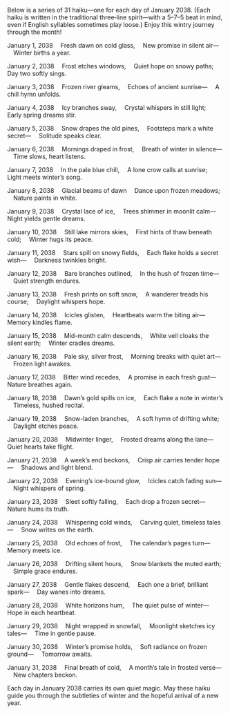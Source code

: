 Below is a series of 31 haiku—one for each day of January 2038. (Each haiku is written in the traditional three‐line spirit—with a 5–7–5 beat in mind, even if English syllables sometimes play loose.) Enjoy this wintry journey through the month!

January 1, 2038
 Fresh dawn on cold glass,
 New promise in silent air—
 Winter births a year.

January 2, 2038
 Frost etches windows,
 Quiet hope on snowy paths;
 Day two softly sings.

January 3, 2038
 Frozen river gleams,
 Echoes of ancient sunrise—
 A chill hymn unfolds.

January 4, 2038
 Icy branches sway,
 Crystal whispers in still light;
 Early spring dreams stir.

January 5, 2038
 Snow drapes the old pines,
 Footsteps mark a white secret—
 Solitude speaks clear.

January 6, 2038
 Mornings draped in frost,
 Breath of winter in silence—
 Time slows, heart listens.

January 7, 2038
 In the pale blue chill,
 A lone crow calls at sunrise;
 Light meets winter’s song.

January 8, 2038
 Glacial beams of dawn
 Dance upon frozen meadows;
 Nature paints in white.

January 9, 2038
 Crystal lace of ice,
 Trees shimmer in moonlit calm—
 Night yields gentle dreams.

January 10, 2038
 Still lake mirrors skies,
 First hints of thaw beneath cold;
 Winter hugs its peace.

January 11, 2038
 Stars spill on snowy fields,
 Each flake holds a secret wish—
 Darkness twinkles bright.

January 12, 2038
 Bare branches outlined,
 In the hush of frozen time—
 Quiet strength endures.

January 13, 2038
 Fresh prints on soft snow,
 A wanderer treads his course;
 Daylight whispers hope.

January 14, 2038
 Icicles glisten,
 Heartbeats warm the biting air—
 Memory kindles flame.

January 15, 2038
 Mid-month calm descends,
 White veil cloaks the silent earth;
 Winter cradles dreams.

January 16, 2038
 Pale sky, silver frost,
 Morning breaks with quiet art—
 Frozen light awakes.

January 17, 2038
 Bitter wind recedes,
 A promise in each fresh gust—
 Nature breathes again.

January 18, 2038
 Dawn’s gold spills on ice,
 Each flake a note in winter’s
 Timeless, hushed recital.

January 19, 2038
 Snow-laden branches,
 A soft hymn of drifting white;
 Daylight etches peace.

January 20, 2038
 Midwinter linger,
 Frosted dreams along the lane—
 Quiet hearts take flight.

January 21, 2038
 A week’s end beckons,
 Crisp air carries tender hope—
 Shadows and light blend.

January 22, 2038
 Evening’s ice-bound glow,
 Icicles catch fading sun—
 Night whispers of spring.

January 23, 2038
 Sleet softly falling,
 Each drop a frozen secret—
 Nature hums its truth.

January 24, 2038
 Whispering cold winds,
 Carving quiet, timeless tales—
 Snow writes on the earth.

January 25, 2038
 Old echoes of frost,
 The calendar’s pages turn—
 Memory meets ice.

January 26, 2038
 Drifting silent hours,
 Snow blankets the muted earth;
 Simple grace endures.

January 27, 2038
 Gentle flakes descend,
 Each one a brief, brilliant spark—
 Day wanes into dreams.

January 28, 2038
 White horizons hum,
 The quiet pulse of winter—
 Hope in each heartbeat.

January 29, 2038
 Night wrapped in snowfall,
 Moonlight sketches icy tales—
 Time in gentle pause.

January 30, 2038
 Winter’s promise holds,
 Soft radiance on frozen ground—
 Tomorrow awaits.

January 31, 2038
 Final breath of cold,
 A month’s tale in frosted verse—
 New chapters beckon.

Each day in January 2038 carries its own quiet magic. May these haiku guide you through the subtleties of winter and the hopeful arrival of a new year.
